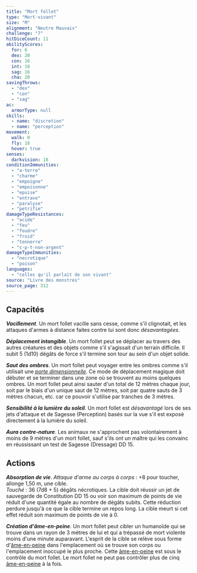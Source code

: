 ```yaml
---
title: "Mort follet"
type: "Mort-vivant"
size: "M"
alignment: "Neutre Mauvais"
challenge: "7"
hitDiceCount: 11
abilityScores:
  for: 6
  dex: 20
  con: 16
  int: 18
  sag: 16
  cha: 20
savingThrows:
  - "dex"
  - "con"
  - "sag"
ac:
  armorType: null
skills:
  - name: "discretion"
  - name: "perception"
movement:
  walk: 0
  fly: 18
  hover: true
senses:
  darkvision: 18
conditionImmunities:
  - "a-terre"
  - "charme"
  - "empoigne"
  - "empoisonne"
  - "epuise"
  - "entrave"
  - "paralyse"
  - "petrifie"
damageTypeResistances:
  - "acide"
  - "feu"
  - "foudre"
  - "froid"
  - "tonnerre"
  - "c-p-t-non-argent"
damageTypeImmunities:
  - "necrotique"
  - "poison"
languages:
  - "celles qu'il parlait de son vivant"
source: "Livre des monstres"
source_page: 312
---
```

## Capacités
_**Vacillement**_. Un mort follet vacille sans cesse, comme s'il clignotait, et les attaques d'armes à distance faites contre lui sont donc _désavantagées_.

_**Déplacement intangible**_. Un mort follet peut se déplacer au travers des autres créatures et des objets comme s'il s'agissait d'un terrain difficile. Il subit 5 (1d10) dégâts de force s'il termine son tour au sein d'un objet solide.

_**Saut des ombres**_. Un mort follet peut voyager entre les ombres comme s'il utilisait une [_porte dimensionnelle_](/grimoire/porte-dimensionnelle/). Ce mode de déplacement magique doit débuter et se terminer dans une zone où se trouvent au moins quelques ombres. Un mort follet peut ainsi sauter d'un total de 12 mètres chaque jour, soit par le biais d'un unique saut de 12 mètres, soit par quatre sauts de 3 mètres chacun, etc. car ce pouvoir s'utilise par tranches de 3 mètres.

_**Sensibilité à la lumière du soleil**_. Un mort follet est _désavantagé_ lors de ses jets d'attaque et de Sagesse (Perception) basés sur la vue s'il est exposé directement à la lumière du soleil.

_**Aura contre-nature**_. Les animaux ne s'approchent pas volontairement à moins de 9 mètres d'un mort follet, sauf s'ils ont un maître qui les convainc en réussissant un test de Sagesse (Dressage) DD 15.

## Actions
_**Absorption de vie**_. _Attaque d'arme au corps à corps_ : +8 pour toucher, allonge 1,50 m, une cible.  
_Touché_ : 36 (7d8 + 5) dégâts nécrotiques. La cible doit réussir un jet de sauvegarde de Constitution DD 15 ou voir son maximum de points de vie réduit d'une quantité égale au nombre de dégâts subits. Cette réduction perdure jusqu'à ce que la cible termine un repos long. La cible meurt si cet effet réduit son maximum de points de vie à 0.

_**Création d'âme-en-peine**_. Un mort follet peut cibler un humanoïde qui se trouve dans un rayon de 3 mètres de lui et qui a trépassé de mort violente moins d'une minute auparavant. L'esprit de la cible se relève sous forme d'[âme-en-peine](/bestiaire/ame-en-peine/) dans l'emplacement où se trouve son corps ou l'emplacement inoccupé le plus proche. Cette [âme-en-peine](/bestiaire/ame-en-peine/) est sous le contrôle du mort follet. Le mort follet ne peut pas contrôler plus de cinq [âme-en-peine](/bestiaire/ame-en-peine/) à la fois.
